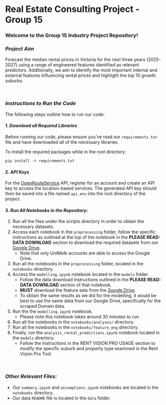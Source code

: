 # Real Estate Consulting Project - Group 15

### Welcome to the Group 15 Industry Project Repository!

### *Project Aim* 
Forecast the median rental prices in Victoria for the next three years (2025-2027) using a range of engineered features identified as relevant predictors. Additionally, we aim to identify the most important internal and external features influencing rental prices and highlight the top 10 growth suburbs.

<br>

### *Instructions to Run the Code* 
The following steps outline how to run our code:

#### 1. *Download all Required Libraries* 
Before running our code, please ensure you’ve read our `requirements.txt` file and have downloaded all of the necessary libraries.

To install the required packages while in the root directory:
```
pip install -r requirements.txt
```

#### 2. *API Keys*
For the [OpenRouteService](https://openrouteservice.org/) API, register for an account and create an API key to access the location-based services. The generated API key should then be saved into a file named `api.env` into the root directory of the project.


#### 3. *Run All Notebooks in the Repository:*
1. Run all the files under the scripts directory in order to obtain the necessary datasets.
2. Access each notebook in the `preprocessing` folder, follow the specific instructions as outlined at the top of the notebook in the **PLEASE READ: DATA DOWNLOAD** section to download the required datasets from our [Google Drive](https://drive.google.com/drive/folders/1JzqWIVPAHOvMeD0X1u3RefYBSj1PehZ0?usp=sharing).
    - Note that only UniMelb accounts are able to access the Google Drive.
3. Run all the notebooks in the `preprocessing` folder, located in the `notebooks` directory.
4. Access the `modelling.ipynb` notebook located in the `models` folder. 
    - Follow the data download instructions outlined in the **PLEASE READ: DATA DOWNLOAD** section of that notebook. 
    - **MUST** download the feature sets from the [Google Drive](https://drive.google.com/drive/folders/1JzqWIVPAHOvMeD0X1u3RefYBSj1PehZ0?usp=sharing).
    - To obtain the same results as we did for the modelling, it would be best to use the same data from our Google Drive, specifically for the scraped Domain data.
5. Run the the `modelling.ipynb` notebook.
    - Please note this notebook takes around 30 minutes to run. 
5. Run all the notebooks in the `notebooks/analyses/` directory.
6. Run all the notebooks in the `notebooks/feature_eng` directory.
7. Finally, run the `analysis_rental_predictions.ipynb` notebook located in the `models` directory.
    - Follow the instructions in the RENT VISION PRO USAGE section to modify the specific suburb and property type examined in the Rent Vision Pro Tool. 

<br>

### *Other Relevant Files:*
- Our `summary.ipynb` and `assumptions.ipynb` notebooks are located in the `notebooks` directory.
- Our data `README` file is located in the `data` folder.
